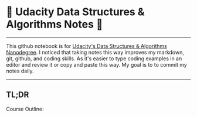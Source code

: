 # :large_blue_circle: Udacity Data Structures & Algorithms Notes :large_blue_circle:

___


This github notebook is for [Udacity's Data Structures & Algorithms Nanodegree](https://www.udacity.com/course/data-structures-and-algorithms-nanodegree--nd256). I noticed that taking notes this way improves my markdown, git, github, and coding skills. As it's easier to type coding examples in an editor and review it or copy and paste this way. My goal is to to commit my notes daily. 

___



## TL;DR

Course Outline:



